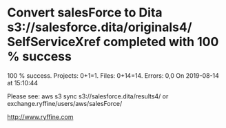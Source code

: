 # Convert salesForce to Dita s3://salesforce.dita/originals4/ SelfServiceXref completed with 100 % success

100 % success. Projects: 0+1=1.  Files: 0+14=14. Errors: 0,0  On 2019-08-14 at 15:10:44



Please see: aws s3 sync s3://salesforce.dita/results4/ or exchange.ryffine/users/aws/salesForce/

http://www.ryffine.com
